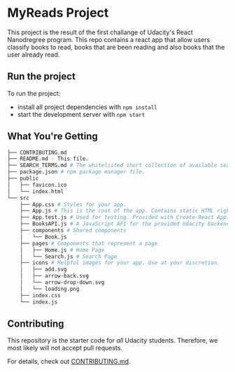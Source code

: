 # MyReads Project

This project is the result of the first challange of Udacity's React Nanodregree program.
This repo contains a react app that allow users classify books to read, books that are been reading and also books that the user already read.

## Run the project

To run the project:

* install all project dependencies with `npm install`
* start the development server with `npm start`

## What You're Getting
```bash
├── CONTRIBUTING.md
├── README.md - This file.
├── SEARCH_TERMS.md # The whitelisted short collection of available search terms for you to use with your app.
├── package.json # npm package manager file.
├── public
│   ├── favicon.ico 
│   └── index.html
└── src
    ├── App.css # Styles for your app.
    ├── App.js # This is the root of the app. Contains static HTML right now.
    ├── App.test.js # Used for testing. Provided with Create React App. Testing is encouraged, but not required.
    ├── BooksAPI.js # A JavaScript API for the provided Udacity backend. Instructions for the methods are below.
    ├── components # Shared components
    │   └── Book.js
    ├── pages # Components that represent a page
    │   ├── Home.js # Home Page
    │   └── Search.js # Search Page
    ├── icons # Helpful images for your app. Use at your discretion.
    │   ├── add.svg
    │   ├── arrow-back.svg
    │   └── arrow-drop-down.svg
    │   └── loading.png
    ├── index.css
    └── index.js 
```

## Contributing

This repository is the starter code for _all_ Udacity students. Therefore, we most likely will not accept pull requests.

For details, check out [CONTRIBUTING.md](CONTRIBUTING.md).

